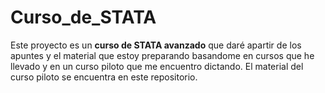 # Curso_de_STATA
Este proyecto es un **curso de STATA avanzado** que daré apartir de los apuntes y el material que estoy preparando basandome en cursos que he llevado y en un curso piloto que me encuentro dictando. El material del curso piloto se encuentra en este repositorio.
